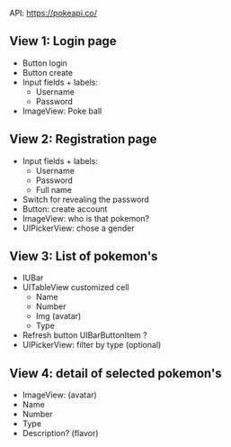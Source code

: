 API: https://pokeapi.co/

## View 1: Login page

- Button login
- Button create
- Input fields + labels: 
    - Username 
    - Password
- ImageView: Poke ball

## View 2: Registration page

- Input fields + labels: 
    - Username 
    - Password
    - Full name
- Switch for revealing the password
- Button: create account
- ImageView: who is that pokemon? 
- UIPickerView: chose a gender

## View 3: List of pokemon's 
- IUBar
- UITableView customized cell
    - Name 
    - Number
    - Img (avatar)
    - Type
- Refresh button UIBarButtonItem ?
- UIPickerView: filter by type (optional)

## View 4: detail of selected pokemon's    
- ImageView: (avatar)
- Name 
- Number
- Type
- Description? (flavor)


